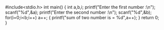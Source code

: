 #include<stdio.h>
int main()
{
	int a,b,i;
	printf("Enter the first number :\n");
	scanf("%d",&a);
	printf("Enter the second number :\n");
	scanf("%d",&b);
	for(i=0;i<b;i++)
	a++;
	{
		printf("sum of two number is =  %d",a++);
	}
	return 0;
}
